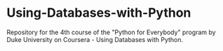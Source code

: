 # Using-Databases-with-Python
Repository for the 4th course of the "Python for Everybody" program by Duke University on Coursera - Using Databases with Python.
